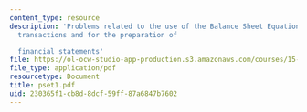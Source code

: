 ```yaml
---
content_type: resource
description: 'Problems related to the use of the Balance Sheet Equation to record
  transactions and for the preparation of

  financial statements'
file: https://ol-ocw-studio-app-production.s3.amazonaws.com/courses/15-511-financial-accounting-summer-2004/230365f1cb8d8dcf59ff87a6847b7602_pset1.pdf
file_type: application/pdf
resourcetype: Document
title: pset1.pdf
uid: 230365f1-cb8d-8dcf-59ff-87a6847b7602
---
```

